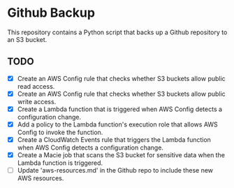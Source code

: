 
# Github Backup

This repository contains a Python script that backs up a Github repository to an S3 bucket.

## TODO

- [x] Create an AWS Config rule that checks whether S3 buckets allow public read access.
- [x] Create an AWS Config rule that checks whether S3 buckets allow public write access.
- [x] Create a Lambda function that is triggered when AWS Config detects a configuration change.
- [x] Add a policy to the Lambda function's execution role that allows AWS Config to invoke the function.
- [x] Create a CloudWatch Events rule that triggers the Lambda function when AWS Config detects a configuration change.
- [x] Create a Macie job that scans the S3 bucket for sensitive data when the Lambda function is triggered.
- [ ] Update 'aws-resources.md' in the Github repo to include these new AWS resources.
